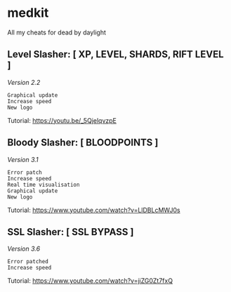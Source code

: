 # medkit
All my cheats for dead by daylight

## Level Slasher: [ XP, LEVEL, SHARDS, RIFT LEVEL ] 
*Version 2.2*

```
Graphical update
Increase speed
New logo
```
Tutorial: https://youtu.be/_5QjelqvzpE


## Bloody Slasher: [ BLOODPOINTS ]
*Version 3.1*

```
Error patch
Increase speed
Real time visualisation
Graphical update
New logo
```

Tutorial: https://www.youtube.com/watch?v=LlDBLcMWJ0s


## SSL Slasher: [ SSL BYPASS ]
*Version 3.6*

```
Error patched
Increase speed
```

Tutorial: https://www.youtube.com/watch?v=jiZG0Zt7fxQ
